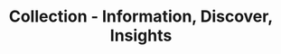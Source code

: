 ---
# Feel free to add content and custom Front Matter to this file.
# To modify the layout, see https://jekyllrb.com/docs/themes/#overriding-theme-defaults

layout: index
title: Collection - Information, Discover, Insights
permalink: /
meta_description: Find valuable insights and detailed information about products. Discover the latest collections, essential information, & key insights to make better choices.
---
